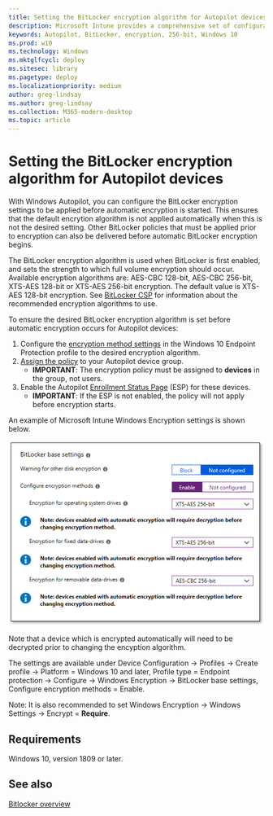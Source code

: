 ```yaml
---
title: Setting the BitLocker encryption algorithm for Autopilot devices
description: Microsoft Intune provides a comprehensive set of configuration options to manage BitLocker on Windows 10 devices. 
keywords: Autopilot, BitLocker, encryption, 256-bit, Windows 10
ms.prod: w10
ms.technology: Windows
ms.mktglfcycl: deploy
ms.sitesec: library
ms.pagetype: deploy
ms.localizationpriority: medium
author: greg-lindsay
ms.author: greg-lindsay
ms.collection: M365-modern-desktop
ms.topic: article
---
```



# Setting the BitLocker encryption algorithm for Autopilot devices

With Windows Autopilot, you can configure the BitLocker encryption settings to be applied before automatic encryption is started. This ensures that the default encrytion algorithm is not applied automatically when this is not the desired setting. Other BitLocker policies that must be applied prior to encryption can also be delivered before automatic BitLocker encryption begins. 

The BitLocker encryption algorithm is used when BitLocker is first enabled, and sets the strength to which full volume encryption should occur. Available encryption algorithms are: AES-CBC 128-bit, AES-CBC 256-bit, XTS-AES 128-bit or XTS-AES 256-bit encryption. The default value is XTS-AES 128-bit encryption. See [BitLocker CSP](https://docs.microsoft.com/en-us/windows/client-management/mdm/bitlocker-csp) for information about the recommended encryption algorithms to use.

To ensure the desired BitLocker encryption algorithm is set before automatic encryption occurs for Autopilot devices:

1. Configure the [encryption method settings](https://docs.microsoft.com/intune/endpoint-protection-windows-10#windows-encryption) in the Windows 10 Endpoint Protection profile to the desired encryption algorithm. 
2. [Assign the policy](https://docs.microsoft.com/intune/device-profile-assign) to your Autopilot device group. 
    - **IMPORTANT**: The encryption policy must be assigned to **devices** in the group, not users.
3. Enable the Autopilot [Enrollment Status Page](https://docs.microsoft.com/windows/deployment/windows-autopilot/enrollment-status) (ESP) for these devices. 
    - **IMPORTANT**: If the ESP is not enabled, the policy will not apply before encryption starts.

An example of Microsoft Intune Windows Encryption settings is shown below.

   ![BitLocker encryption settings](images/bitlocker-encryption.png)

Note that a device which is encrypted automatically will need to be decrypted prior to changing the encyption algorithm.

The settings are available under Device Configuration -> Profiles -> Create profile -> Platform = Windows 10 and later, Profile type = Endpoint protection -> Configure -> Windows Encryption -> BitLocker base settings, Configure encryption methods = Enable.

Note: It is also recommended to set Windows Encryption -> Windows Settings -> Encrypt = **Require**.

## Requirements

Windows 10, version 1809 or later.

## See also

[Bitlocker overview](https://docs.microsoft.com/en-us/windows/security/information-protection/bitlocker/bitlocker-overview)